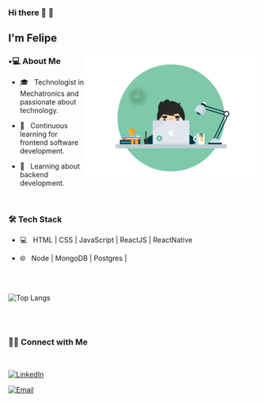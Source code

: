 ### Hi there 👋 👋<h2> I'm Felipe</h2>

<img src="https://github.com/nirala69/nirala69/blob/master/70804f7e25b11f29db904f2fa7b4cd9d.gif" width="350" align='right'>

<h3> •💻 About Me </h3>

- 🎓 &nbsp; Technologist in Mechatronics and passionate about technology.

- 🤔 &nbsp; Continuous learning for frontend software development.

- 🌱 &nbsp; Learning about backend development.

<br/>

<h3>🛠 Tech Stack</h3>

- 💻 &nbsp; HTML | CSS | JavaScript | ReactJS | ReactNative

- 🌐 &nbsp; Node | MongoDB | Postgres |

<br/>

<br/>

![Top Langs](https://github-readme-stats.vercel.app/api/top-langs/?username=Getial&show_icons=true)

<br><br>

<h3> 🤝🏻 Connect with Me </h3>

<br>

<p align="center">

<!--
  <a href="https://shivammalpani.netlify.app/"><img alt="Website" src="https://img.shields.io/badge/shivammalpani.netlify.app-black?style=flat-square&logo=google-chrome"></a>
-->

<a href="https://www.linkedin.com/in/brayan-felipe-getial-5768b1213/"><img alt="LinkedIn" src="https://img.shields.io/badge/LinkedIn-Felipe%20Getial-blue?style=flat-square&logo=linkedin"></a>

<!--
<a href="https://www.instagram.com/i__disbalance/"><img alt="Instagram" src="https://img.shields.io/badge/Instagram-i__disbalance-black?style=flat-square&logo=instagram"></a>
-->

<a href="mailto:bfgetial@gmail.com"><img alt="Email" src="https://img.shields.io/badge/Email-bfgetial@gmail.com-blue?style=flat-square&logo=gmail"></a>

</p>
